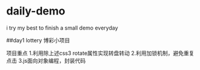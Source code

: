# daily-demo
i try my best to finish a small demo everyday

  ##day1
  lottery 博彩小项目
  
  项目重点
  1.利用除上述css3 rotate属性实现转盘转动
  2.利用加锁机制，避免重复点击
  3.js面向对象编程，封装代码
  